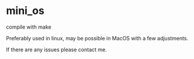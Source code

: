 # mini_os

compile with make

Preferably used in linux, may be possible in MacOS with a few adjustments.

If there are any issues please contact me.

